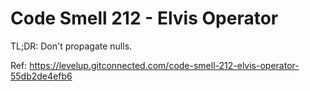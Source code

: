 # Code Smell 212 - Elvis Operator

TL;DR: Don't propagate nulls.

Ref: https://levelup.gitconnected.com/code-smell-212-elvis-operator-55db2de4efb6
